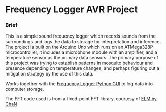 # Frequency Logger AVR Project

### Brief
This is a simple sound frequency logger which records sounds from the surroundings and logs the data to storage for interpretation and inference. The project is built on the Arduino Uno which runs on an ATMega328P microcontroller, it includes a microphone module with an amplifier, and a temperature sensor as the primary data sensors. The primary purpose of this project was trying to establish patterns in mosquito behaviour and presence depending on temperature changes, and perhaps figuring out a mitigation strategy by the use of this data.

Works together with the [Frequency Logger Python GUI](https://github.com/pheenek/mosquito-frequency) to log data into computer storage.

The FFT code used is from a fixed-point FFT library, courtesy of [ELM by ChaN](http://elm-chan.org/)

